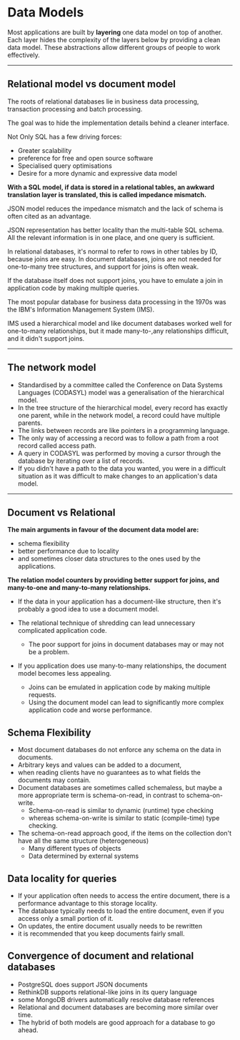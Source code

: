 # Data Models

Most applications are built by **layering** one data model on top of another. Each layer hides the complexity of the
layers below by providing a clean data model. These abstractions allow different groups of people to work effectively.

---

## Relational model vs document model

The roots of relational databases lie in business data processing, transaction processing and batch processing.

The goal was to hide the implementation details behind a cleaner interface.

Not Only SQL has a few driving forces:

- Greater scalability
- preference for free and open source software
- Specialised query optimisations
- Desire for a more dynamic and expressive data model

**With a SQL model, if data is stored in a relational tables, an awkward translation layer is translated, this is called
impedance mismatch.**

JSON model reduces the impedance mismatch and the lack of schema is often cited as an advantage.

JSON representation has better locality than the multi-table SQL schema. All the relevant information is in one place,
and one query is sufficient.

In relational databases, it's normal to refer to rows in other tables by ID, because joins are easy. In document
databases, joins are not needed for one-to-many tree structures, and support for joins is often weak.

If the database itself does not support joins, you have to emulate a join in application code by making multiple
queries.

The most popular database for business data processing in the 1970s was the IBM's Information Management System (IMS).

IMS used a hierarchical model and like document databases worked well for one-to-many relationships, but it made
many-to-,any relationships difficult, and it didn't support joins.

---

## The network model

- Standardised by a committee called the Conference on Data Systems Languages (CODASYL) model was a generalisation of
  the hierarchical model.
- In the tree structure of the hierarchical model, every record has exactly one parent, while in the network model, a
  record could have multiple parents.
- The links between records are like pointers in a programming language.
- The only way of accessing a record was to follow a path from a root record called access path.
- A query in CODASYL was performed by moving a cursor through the database by iterating over a list of records.
- If you didn't have a path to the data you wanted, you were in a difficult situation as it was difficult to make
  changes to an application's data model.

---

## Document vs Relational

**The main arguments in favour of the document data model are:**

- schema flexibility
- better performance due to locality
- and sometimes closer data structures to the ones used by the applications.

**The relation model counters by providing better support for joins, and many-to-one and many-to-many relationships.**

- If the data in your application has a document-like structure, then it's probably a good idea to use a document model.

- The relational technique of shredding can lead unnecessary complicated application code.
    - The poor support for joins in document databases may or may not be a problem.

- If you application does use many-to-many relationships, the document model becomes less appealing.
    - Joins can be emulated in application code by making multiple requests.
    - Using the document model can lead to significantly more complex application code and worse performance.

## Schema Flexibility

- Most document databases do not enforce any schema on the data in documents.
- Arbitrary keys and values can be added to a document,
- when reading clients have no guarantees as to what fields the documents may contain.
- Document databases are sometimes called schemaless, but maybe a more appropriate term is schema-on-read, in contrast
  to schema-on-write.
    - Schema-on-read is similar to dynamic (runtime) type checking
    - whereas schema-on-write is similar to static (compile-time) type checking.
- The schema-on-read approach good, if the items on the collection don't have all the same structure (heterogeneous)
    - Many different types of objects
    - Data determined by external systems

## Data locality for queries

- If your application often needs to access the entire document, there is a performance advantage to this storage
  locality.
- The database typically needs to load the entire document, even if you access only a small portion of it.
- On updates, the entire document usually needs to be rewritten
- it is recommended that you keep documents fairly small.

## Convergence of document and relational databases

- PostgreSQL does support JSON documents
- RethinkDB supports relational-like joins in its query language
- some MongoDB drivers automatically resolve database references
- Relational and document databases are becoming more similar over time.
- The hybrid of both models are good approach for a database to go ahead.
